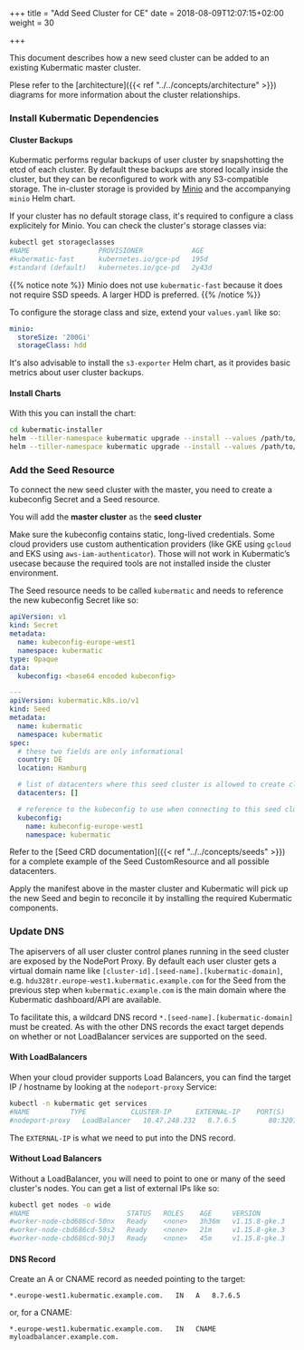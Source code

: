 +++
title = "Add Seed Cluster for CE"
date = 2018-08-09T12:07:15+02:00
weight = 30

+++


This document describes how a new seed cluster can be added to an existing Kubermatic master cluster.

Plese refer to the [architecture]({{< ref "../../concepts/architecture" >}}) diagrams for more information
about the cluster relationships.

### Install Kubermatic Dependencies

#### Cluster Backups

Kubermatic performs regular backups of user cluster by snapshotting the etcd of each cluster. By default these backups
are stored locally inside the cluster, but they can be reconfigured to work with any S3-compatible storage.
The in-cluster storage is provided by [Minio](https://min.io/) and the accompanying `minio` Helm chart.

If your cluster has no default storage class, it's required to configure a class explicitely for Minio. You can check
the cluster's storage classes via:

```bash
kubectl get storageclasses
#NAME                 PROVISIONER            AGE
#kubermatic-fast      kubernetes.io/gce-pd   195d
#standard (default)   kubernetes.io/gce-pd   2y43d
```

{{% notice note %}}
Minio does not use `kubermatic-fast` because it does not require SSD speeds. A larger HDD is preferred.
{{% /notice %}}

To configure the storage class and size, extend your `values.yaml` like so:

```yaml
minio:
  storeSize: '200Gi'
  storageClass: hdd
```

It's also advisable to install the `s3-exporter` Helm chart, as it provides basic metrics about user cluster backups.

#### Install Charts

With this you can install the chart:

```bash
cd kubermatic-installer
helm --tiller-namespace kubermatic upgrade --install --values /path/to/your/helm-values.yaml --namespace minio minio charts/minio/
helm --tiller-namespace kubermatic upgrade --install --values /path/to/your/helm-values.yaml --namespace s3-exporter s3-exporter charts/s3-exporter/
```


### Add the Seed Resource

To connect the new seed cluster with the master, you need to create a kubeconfig Secret and a Seed resource.

You will add the **master cluster** as the **seed cluster**

Make sure the kubeconfig contains static, long-lived credentials. Some cloud providers use custom authentication providers
(like GKE using `gcloud` and EKS using `aws-iam-authenticator`). Those will not work in Kubermatic’s usecase because the
required tools are not installed inside the cluster environment. 

The Seed resource needs to be called `kubermatic` and needs to reference the new kubeconfig Secret like so:

```yaml
apiVersion: v1
kind: Secret
metadata:
  name: kubeconfig-europe-west1
  namespace: kubermatic
type: Opaque
data:
  kubeconfig: <base64 encoded kubeconfig>

---
apiVersion: kubermatic.k8s.io/v1
kind: Seed
metadata:
  name: kubermatic
  namespace: kubermatic
spec:
  # these two fields are only informational
  country: DE
  location: Hamburg

  # list of datacenters where this seed cluster is allowed to create clusters in
  datacenters: []

  # reference to the kubeconfig to use when connecting to this seed cluster
  kubeconfig:
    name: kubeconfig-europe-west1
    namespace: kubermatic
```

Refer to the [Seed CRD documentation]({{< ref "../../concepts/seeds" >}}) for a complete example of the
Seed CustomResource and all possible datacenters.

Apply the manifest above in the master cluster and Kubermatic will pick up the new Seed and begin to
reconcile it by installing the required Kubermatic components.

### Update DNS

The apiservers of all user cluster control planes running in the seed cluster are exposed by the
NodePort Proxy. By default each user cluster gets a virtual domain name like
`[cluster-id].[seed-name].[kubermatic-domain]`, e.g. `hdu328tr.europe-west1.kubermatic.example.com`
for the Seed from the previous step when `kubermatic.example.com` is the main domain where the
Kubermatic dashboard/API are available.

To facilitate this, a wildcard DNS record `*.[seed-name].[kubermatic-domain]` must be created. As with
the other DNS records the exact target depends on whether or not LoadBalancer services are supported
on the seed.

#### With LoadBalancers

When your cloud provider supports Load Balancers, you can find the target IP / hostname by looking at the
`nodeport-proxy` Service:

```bash
kubectl -n kubermatic get services
#NAME          TYPE           CLUSTER-IP      EXTERNAL-IP    PORT(S)                      AGE
#nodeport-proxy   LoadBalancer   10.47.248.232   8.7.6.5        80:32014/TCP,443:30772/TCP   449d
```

The `EXTERNAL-IP` is what we need to put into the DNS record.

#### Without Load Balancers

Without a LoadBalancer, you will need to point to one or many of the seed cluster's nodes. You can get a
list of external IPs like so:

```bash
kubectl get nodes -o wide
#NAME                        STATUS   ROLES    AGE     VERSION         INTERNAL-IP   EXTERNAL-IP
#worker-node-cbd686cd-50nx   Ready    <none>   3h36m   v1.15.8-gke.3   10.156.0.36   8.7.6.4
#worker-node-cbd686cd-59s2   Ready    <none>   21m     v1.15.8-gke.3   10.156.0.14   8.7.6.3
#worker-node-cbd686cd-90j3   Ready    <none>   45m     v1.15.8-gke.3   10.156.0.22   8.7.6.2
```

#### DNS Record

Create an A or CNAME record as needed pointing to the target:

```plain
*.europe-west1.kubermatic.example.com.   IN   A   8.7.6.5
```

or, for a CNAME:

```plain
*.europe-west1.kubermatic.example.com.   IN   CNAME   myloadbalancer.example.com.
```
